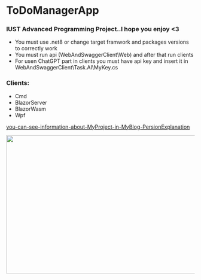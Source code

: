# ToDoManagerApp
### IUST Advanced Programming Project..I hope you enjoy <3

- You must use .net8 or change target framwork and packages versions to correctly work
- You must run api (WebAndSwaggerClient\Web) and after that run clients
- For usen ChatGPT part  in clients you must have api key and insert it in WebAndSwaggerClient\Task.AI\MyKey.cs

### Clients:
- Cmd
- BlazorServer
- BlazorWasm
- Wpf
  
[you-can-see-information-about-MyProject-in-MyBlog-PersionExplanation](https://sanyamasoudi.github.io/sanyamasoudi/CreateMyFirstApp-post/)

<img decoding="async" data-attachment-id="45" data-permalink="https://sunblogi.wordpress.com/2023/03/25/what-is-coding/giphy-1/" data-orig-file="https://sunblogi.files.wordpress.com/2023/03/giphy-1.gif" data-orig-size="450,270" data-comments-opened="1" data-image-meta="{&quot;aperture&quot;:&quot;0&quot;,&quot;credit&quot;:&quot;&quot;,&quot;camera&quot;:&quot;&quot;,&quot;caption&quot;:&quot;&quot;,&quot;created_timestamp&quot;:&quot;0&quot;,&quot;copyright&quot;:&quot;&quot;,&quot;focal_length&quot;:&quot;0&quot;,&quot;iso&quot;:&quot;0&quot;,&quot;shutter_speed&quot;:&quot;0&quot;,&quot;title&quot;:&quot;&quot;,&quot;orientation&quot;:&quot;0&quot;}" data-image-title="giphy-1" data-image-description="" data-image-caption="" data-medium-file="https://sunblogi.files.wordpress.com/2023/03/giphy-1.gif?w=300" data-large-file="https://sunblogi.files.wordpress.com/2023/03/giphy-1.gif?w=450" src="https://sunblogi.files.wordpress.com/2023/03/giphy-1.gif?w=617" alt="" class="wp-image-45" width="617" height="370" srcset="https://sunblogi.files.wordpress.com/2023/03/giphy-1.gif?w=617&amp;zoom=2 1.5x" src-orig="https://sunblogi.files.wordpress.com/2023/03/giphy-1.gif?w=450" scale="1.5">
